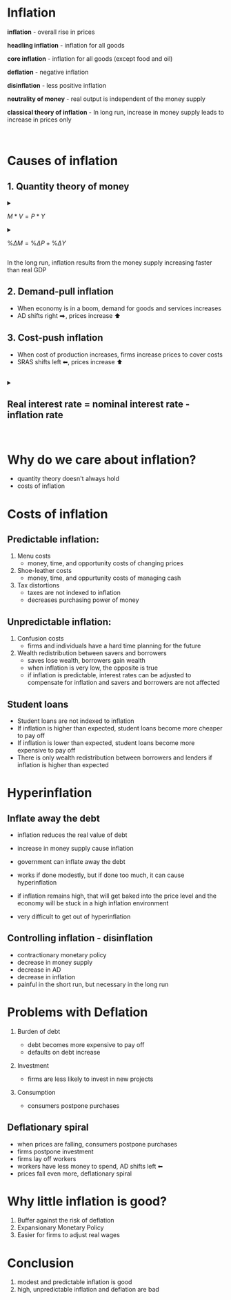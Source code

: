 # Inflation
**inflation** - overall rise in prices

**headling inflation** - inflation for all goods

**core inflation** - inflation for all goods (except food and oil)

**deflation** - negative inflation

**disinflation** - less positive inflation

**neutrality of money** - real output is independent of the money supply

**classical theory of inflation** - In long run, increase in money supply leads to increase in prices only

<br>

# Causes of inflation

## 1. Quantity theory of money

<details> 
<summary>

$M * V = P * Y$

</summary>

* $M$ - money supply
* $V$ - velocity of money is how many times money is used in a year (usually constant)
* $P$ - price level
* $Y$ - real GDP
* If $M$ increases ⬆, $P$ increases ⬆ and vice versa

</details>

<details>
<summary>

$\% \Delta M = \% \Delta P + \% \Delta Y$

</summary>

* $\% \Delta M + \% \Delta V = \% \Delta P + \% \Delta Y$
* assuming $V$ is constant
* $\therefore\%\Delta V = 0$   
* if $M > Y$ ⮕ inflation
* if $M < Y$ ⮕ deflation
* if $M = Y$ ⮕ no change in price level

</details>

In the long run, inflation results from the money supply increasing faster than real GDP

## 2. Demand-pull inflation
* When economy is in a boom, demand for goods and services increases
* AD shifts right ⮕, prices increase ⬆

## 3. Cost-push inflation
* When cost of production increases, firms increase prices to cover costs
* SRAS shifts left ⬅, prices increase ⬆

<br>

<details>
<summary>

## Real interest rate = nominal interest rate - inflation rate

</summary>

* If inflation rate is higher than nominal interest rate, real interest rate is negative
* If inflation rate is lower than nominal interest rate, real interest rate is positive
* If inflation rate is 0, real interest rate is equal to nominal interest rate

</details>

<br>

# Why do we care about inflation?
* quantity theory doesn't always hold
* costs of inflation

# Costs of inflation

## Predictable inflation:
1. Menu costs
    * money, time, and opportunity costs of changing prices
2. Shoe-leather costs
    * money, time, and oppurtunity costs of managing cash
3. Tax distortions
    * taxes are not indexed to inflation
    * decreases purchasing power of money

## Unpredictable inflation:
1. Confusion costs
    * firms and individuals have a hard time planning for the future
2. Wealth redistribution between savers and borrowers
    * saves lose wealth, borrowers gain wealth
    * when inflation is very low, the opposite is true
    * if inflation is predictable, interest rates can be adjusted to compensate for inflation and savers and borrowers are not affected

## Student loans
* Student loans are not indexed to inflation
* If inflation is higher than expected, student loans become more cheaper to pay off
* If inflation is lower than expected, student loans become more expensive to pay off
* There is only wealth redistribution between borrowers and lenders if inflation is higher than expected

# Hyperinflation

## Inflate away the debt
* inflation reduces the real value of debt
* increase in money supply cause inflation
* government can inflate away the debt
* works if done modestly, but if done too much, it can cause hyperinflation

* if inflation remains high, that will get baked into the price level and the economy will be stuck in a high inflation environment
* very difficult to get out of hyperinflation

## Controlling inflation - disinflation
* contractionary monetary policy
* decrease in money supply
* decrease in AD
* decrease in inflation
* painful in the short run, but necessary in the long run


# Problems with Deflation

1. Burden of debt
    * debt becomes more expensive to pay off
    * defaults on debt increase

2. Investment
    * firms are less likely to invest in new projects

3. Consumption
    * consumers postpone purchases

## Deflationary spiral
* when prices are falling, consumers postpone purchases
* firms postpone investment
* firms lay off workers
* workers have less money to spend, AD shifts left ⬅
* prices fall even more, deflationary spiral

# Why little inflation is good?
1. Buffer against the risk of deflation
2. Expansionary Monetary Policy
3. Easier for firms to adjust real wages


# Conclusion
1. modest and predictable inflation is good
2. high, unpredictable inflation and deflation are bad
